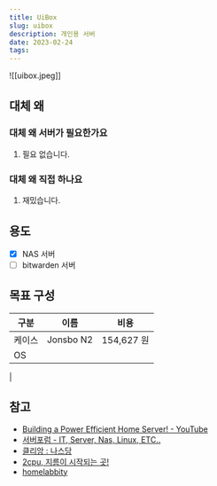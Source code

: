 ```yaml
---
title: UiBox
slug: uibox
description: 개인용 서버
date: 2023-02-24
tags:
---
```


![[uibox.jpeg]]

## 대체 왜

### 대체 왜 서버가 필요한가요

1. 필요 없습니다.

### 대체 왜 직접 하나요

1. 재밌습니다.

## 용도

- [x] NAS 서버
- [ ] bitwarden 서버

## 목표 구성

| 구분   | 이름      | 비용       |
| ------ | --------- | ---------- |
| 케이스 | Jonsbo N2 | 154,627 원 |
| OS     |           |            |
| 

## 참고

- [Building a Power Efficient Home Server! - YouTube](https://www.youtube.com/watch?v=MucGkPUMjNo&t=1s)
- [서버포럼 - IT, Server, Nas, Linux, ETC..](https://svrforum.com/)
- [클리앙 : 나스당](https://www.clien.net/service/board/cm_nas)
- [2cpu, 지름이 시작되는 곳!](https://www.2cpu.co.kr/)
- [homelabbity](https://www.reddit.com/r/homelab/)
